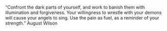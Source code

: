 “Confront the dark parts of yourself, and work to banish them with illumination and forgiveness. Your willingness to wrestle with your demons will cause your angels to sing. Use the pain as fuel, as a reminder of your strength.” August Wilson
